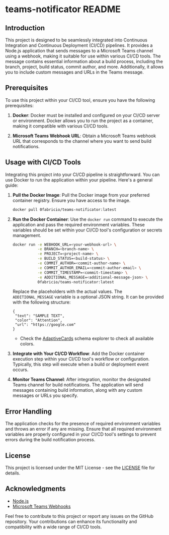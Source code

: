 # teams-notificator README

## Introduction

This project is designed to be seamlessly integrated into Continuous Integration and Continuous Deployment (CI/CD) pipelines. It provides a Node.js application that sends messages to a Microsoft Teams channel using a webhook, making it suitable for use within various CI/CD tools. The message contains essential information about a build process, including the branch, project, build status, commit author, and more. Additionally, it allows you to include custom messages and URLs in the Teams message.

## Prerequisites

To use this project within your CI/CD tool, ensure you have the following prerequisites:

1. **Docker**: Docker must be installed and configured on your CI/CD server or environment. Docker allows you to run the project as a container, making it compatible with various CI/CD tools.

2. **Microsoft Teams Webhook URL**: Obtain a Microsoft Teams webhook URL that corresponds to the channel where you want to send build notifications.

## Usage with CI/CD Tools

Integrating this project into your CI/CD pipeline is straightforward. You can use Docker to run the application within your pipeline. Here's a general guide:

1. **Pull the Docker Image**: Pull the Docker image from your preferred container registry. Ensure you have access to the image.

   ```bash
   docker pull 0fabricio/teams-notificator:latest
   ```

2. **Run the Docker Container**: Use the `docker run` command to execute the application and pass the required environment variables. These variables should be set within your CI/CD tool's configuration or secrets management.

   ```bash
   docker run -e WEBHOOK_URL=<your-webhook-url> \
              -e BRANCH=<branch-name> \
              -e PROJECT=<project-name> \
              -e BUILD_STATUS=<build-status> \
              -e COMMIT_AUTHOR=<commit-author-name> \
              -e COMMIT_AUTHOR_EMAIL=<commit-author-email> \
              -e COMMIT_TIMESTAMP=<commit-timestamp> \
              -e ADDITIONAL_MESSAGE=<additional-message-json> \
              0fabricio/teams-notificator:latest
   ```

   Replace the placeholders with the actual values. The `ADDITIONAL_MESSAGE` variable is a optional JSON string. It can be provided with the following structure:

   ```
   {
    "text": "SAMPLE TEXT",
    "color": "Attention",
    "url": "https://google.com"
   }
   ```

   - Check the [AdaptiveCards](https://adaptivecards.io/explorer/TextBlock.html) schema explorer to check all available colors.

3. **Integrate with Your CI/CD Workflow**: Add the Docker container execution step within your CI/CD tool's workflow or configuration. Typically, this step will execute when a build or deployment event occurs.

4. **Monitor Teams Channel**: After integration, monitor the designated Teams channel for build notifications. The application will send messages containing build information, along with any custom messages or URLs you specify.

## Error Handling

The application checks for the presence of required environment variables and throws an error if any are missing. Ensure that all required environment variables are properly configured in your CI/CD tool's settings to prevent errors during the build notification process.

## License

This project is licensed under the MIT License - see the [LICENSE](LICENSE) file for details.

## Acknowledgments

- [Node.js](https://nodejs.org/)
- [Microsoft Teams Webhooks](https://docs.microsoft.com/en-us/microsoftteams/platform/webhooks-and-connectors/how-to/add-incoming-webhook)

Feel free to contribute to this project or report any issues on the GitHub repository. Your contributions can enhance its functionality and compatibility with a wide range of CI/CD tools.
